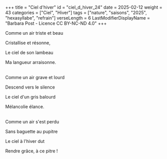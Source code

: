 +++
title = "Ciel d'hiver"
id = "ciel_d_hiver_24"
date = 2025-02-12
weight = 43
categories = ["Ciel", "Hiver"]
tags = ["nature", "saisons", "2025", "hexasyllabe", "refrain"]
verseLength = 6
LastModifierDisplayName = "Barbara Post - Licence CC BY-NC-ND 4.0"
+++

Comme un air triste et beau

Cristallise et résonne,

Le ciel de son lambeau

Ma langueur arraisonne.

 \
Comme un air grave et lourd

Descend vers le silence

Le ciel d'un gris balourd

Mélancolie élance.

 \
Comme un air s'est perdu

Sans baguette au pupitre

Le ciel à l'hiver dut

Rendre grâce, à ce pitre !

